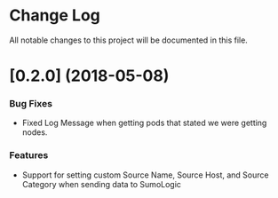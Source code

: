 # Change Log

All notable changes to this project will be documented in this file. 

<a name="0.0.2"></a>
# [0.2.0] (2018-05-08)


### Bug Fixes

* Fixed Log Message when getting pods that stated we were getting nodes.


### Features

*  Support for setting custom Source Name, Source Host, and Source Category when sending data to SumoLogic
